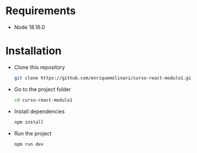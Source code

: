 # Requirements

- Node 18.16.0

# Installation

- Clone this repository

  ```bash
  git clone https://github.com/enriquemolinari/curso-react-modulo1.git
  ```

- Go to the project folder

  ```bash
  cd curso-react-modulo1
  ```

- Install dependencies

  ```bash
  npm install
  ```

- Run the project
  ```bash
  npm run dev
  ```
